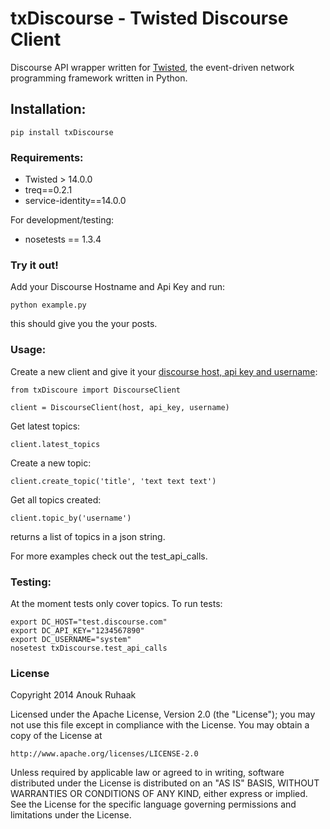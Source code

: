 # txDiscourse - Twisted Discourse Client

Discourse API wrapper written for [Twisted](https://twistedmatrix.com/trac/), the event-driven network programming framework written in Python.

## Installation:

	pip install txDiscourse

### Requirements:

 - Twisted > 14.0.0
 - treq==0.2.1
 - service-identity==14.0.0
 
 For development/testing:
 - nosetests == 1.3.4

### Try it out!
Add your Discourse Hostname and Api Key and run:

	python example.py

this should give you the your posts.

### Usage:

Create a new client and give it your [discourse host, api key and username](https://meta.discourse.org/t/using-discourse-api/17587):
	
	from txDiscoure import DiscourseClient

	client = DiscourseClient(host, api_key, username)

Get latest topics:

	client.latest_topics
	
Create a new topic:

	client.create_topic('title', 'text text text')

Get all topics created:
	
	client.topic_by('username')

returns a list of topics in a json string.

For more examples check out the test_api_calls.

### Testing:

At the moment tests only cover topics. To run tests:

    export DC_HOST="test.discourse.com"
    export DC_API_KEY="1234567890"
    export DC_USERNAME="system"
    nosetest txDiscourse.test_api_calls


### License

Copyright 2014 Anouk Ruhaak

Licensed under the Apache License, Version 2.0 (the "License");
you may not use this file except in compliance with the License.
You may obtain a copy of the License at

    http://www.apache.org/licenses/LICENSE-2.0

Unless required by applicable law or agreed to in writing, software
distributed under the License is distributed on an "AS IS" BASIS,
WITHOUT WARRANTIES OR CONDITIONS OF ANY KIND, either express or implied.
See the License for the specific language governing permissions and
limitations under the License.